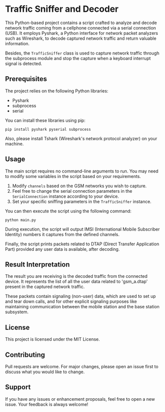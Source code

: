 # Traffic Sniffer and Decoder

This Python-based project contains a script crafted to analyze and decode network traffic coming from a cellphone connected via a serial connection (USB). It employs Pyshark, a Python interface for network packet analyzers such as Wireshark, to decode captured network traffic and return valuable information. 

Besides, the `TrafficSniffer` class is used to capture network traffic through the subprocess module and stop the capture when a keyboard interrupt signal is detected. 

## Prerequisites

The project relies on the following Python libraries:

* Pyshark
* subprocess
* serial

You can install these libraries using pip:
```
pip install pyshark pyserial subprocess
```

Also, please install Tshark (Wireshark's network protocol analyzer) on your machine.

## Usage

The main script requires no command-line arguments to run. You may need to modify some variables in the script based on your requirements.

1. Modify `channels` based on the GSM networks you wish to capture.
2. Feel free to change the serial connection parameters in the `SerialConnection` instance according to your device.
3. Set your specific sniffing parameters in the `TrafficSniffer` instance.

You can then execute the script using the following command:

```
python main.py
```

During execution, the script will output IMSI (International Mobile Subscriber Identity) numbers it captures from the defined channels.

Finally, the script prints packets related to DTAP (Direct Transfer Application Part) provided any user data is available, after decoding.

## Result Interpretation

The result you are receiving is the decoded traffic from the connected device. It represents the list of all the user data related to 'gsm_a.dtap' present in the captured network traffic.

These packets contain signaling (non-user) data, which are used to set up and tear down calls, and for other explicit signaling purposes like maintaining communication between the mobile station and the base station subsystem.

## License

This project is licensed under the MIT License.

## Contributing

Pull requests are welcome. For major changes, please open an issue first to discuss what you would like to change.

## Support

If you have any issues or enhancement proposals, feel free to open a new issue. Your feedback is always welcome!

